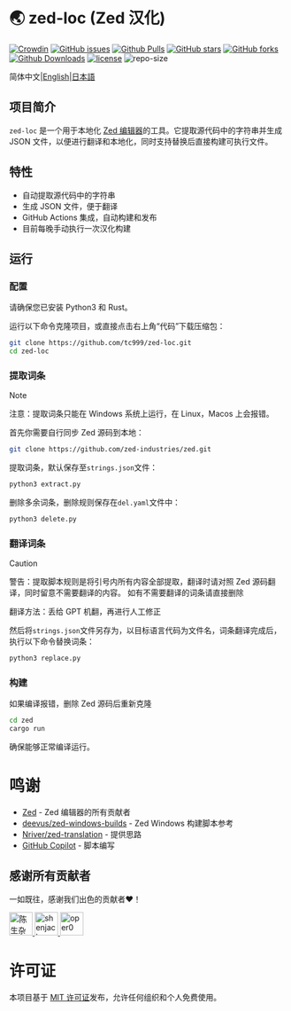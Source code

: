 <!---![zed](https://avatars.githubusercontent.com/u/79345384?s=200&v=4)--->
# 🌏 zed-loc (Zed 汉化)

 [![Crowdin][crowdin-image]][crowdin-url]
 [![GitHub issues][issues-image]][issues-url]
 [![Github Pulls][pulls-image]][pulls-url]
 [![GitHub stars][stars-image]][stars-url]
 [![GitHub forks][forks-image]][forks-url]
 [![Github Downloads][download-image]][download-url]
 [![license][license-image]][license-url]
 ![repo-size][repo-size-image]

简体中文|[English](README.en.md)|[日本語](README.ja.md)

## 项目简介

`zed-loc` 是一个用于本地化 [Zed 编辑器](https://github.com/zed-industries/zed)的工具。它提取源代码中的字符串并生成 JSON 文件，以便进行翻译和本地化，同时支持替换后直接构建可执行文件。

## 特性

- 自动提取源代码中的字符串
- 生成 JSON 文件，便于翻译
- GitHub Actions 集成，自动构建和发布
- 目前每晚手动执行一次汉化构建

## 运行
### 配置
请确保您已安装 Python3 和 Rust。

运行以下命令克隆项目，或直接点击右上角“代码”下载压缩包：

```bash
git clone https://github.com/tc999/zed-loc.git
cd zed-loc
```
### 提取词条

> [!note]
>
> 注意：提取词条只能在 Windows 系统上运行，在 Linux，Macos 上会报错。

首先你需要自行同步 Zed 源码到本地：

```bash
git clone https://github.com/zed-industries/zed.git
```

提取词条，默认保存至`strings.json`文件：
```bash
python3 extract.py
```
删除多余词条，删除规则保存在`del.yaml`文件中：
```bash
python3 delete.py
```

### 翻译词条
> [!caution]
>
> 警告：提取脚本规则是将引号内所有内容全部提取，翻译时请对照 Zed 源码翻译，同时留意不需要翻译的内容。
> 如有不需要翻译的词条请直接删除

翻译方法：丢给 GPT 机翻，再进行人工修正

然后将`strings.json`文件另存为，以目标语言代码为文件名，词条翻译完成后，执行以下命令替换词条：
```bash
python3 replace.py
```

### 构建
如果编译报错，删除 Zed 源码后重新克隆

```bash
cd zed
cargo run
```

确保能够正常编译运行。

# 鸣谢

- [Zed](https://github.com/zed-industries/zed) - Zed 编辑器的所有贡献者
- [deevus/zed-windows-builds](https://github.com/deevus/zed-windows-builds) - Zed Windows 构建脚本参考
- [Nriver/zed-translation](https://github.com/Nriver/zed-translation) - 提供思路
- [GitHub Copilot](https://github.com/copilot) - 脚本编写

## 感谢所有贡献者

一如既往，感谢我们出色的贡献者❤️！

<a href="https://github.com/TC999" title="陈生杂物房">
  <img src="https://avatars.githubusercontent.com/u/88823709?v=4" width="42;" alt="陈生杂物房"/>
</a>
<a href="https://github.com/shenjackyuanjie" title="shenjack">
  <img src="https://avatars.githubusercontent.com/u/54507071?v=4" width="42;" alt="shenjack"/>
</a>
<a href="https://github.com/oper0" title="oper0">
  <img src="https://avatars.githubusercontent.com/u/204131036?v=4" width="42;" alt="oper0"/>
</a>

# 许可证

本项目基于 [MIT 许可证](LICENSE)发布，允许任何组织和个人免费使用。

[crowdin-url]: https://zh.crowdin.com/project/zed-editor
[crowdin-image]: https://badges.crowdin.net/zed-editor/localized.svg

[issues-url]: https://github.com/TC999/zed-loc/issues "议题"
[issues-image]: https://img.shields.io/github/issues/TC999/zed-loc?style=flat-square&logo=github&label=议题

[pulls-url]: https://github.com/TC999/zed-loc/pulls "拉取请求"
[pulls-image]: https://img.shields.io/github/issues-pr-raw/TC999/zed-loc?style=flat&logo=github&%3Fcolor%3Dgreen&label=%E6%8B%89%E5%8F%96%E8%AF%B7%E6%B1%82

[stars-url]: https://github.com/TC999/zed-loc/stargazers "星标"
[stars-image]: https://img.shields.io/github/stars/TC999/zed-loc?style=flat-square&logo=github&label=星标

[forks-url]: https://github.com/TC999/zed-loc/fork "复刻"
[forks-image]: https://img.shields.io/github/forks/TC999/zed-loc?style=flat-square&logo=github&label=复刻

[discussions-url]: https://github.com/TC999/zed-loc/discussions "讨论"

[hits-url]: https://hits.dwyl.com/ "访问量"
[hits-image]: https://custom-icon-badges.demolab.com/endpoint?url=https%3A%2F%2Fhits.dwyl.com%2FTC999%2Fzed-loc.json%3Fcolor%3Dgreen&label=%E8%AE%BF%E9%97%AE%E9%87%8F&logo=graph

[repo-url]: https://github.com/TC999/zed-loc "仓库地址"

[repo-size-image]:https://img.shields.io/github/repo-size/TC999/zed-loc?style=flat-square&label=%E4%BB%93%E5%BA%93%E5%A4%A7%E5%B0%8F


[download-url]: https://github.com/TC999/zed-loc/releases/latest "下载"
[download-image]: https://img.shields.io/github/downloads/TC999/zed-loc/total?style=flat-square&logo=github&label=%E6%80%BB%E4%B8%8B%E8%BD%BD%E6%95%B0 "总下载数"

[license-url]: https://github.com/TC999/zed-loc/blob/master/LICENSE "许可证"
[license-image]: https://custom-icon-badges.demolab.com/github/license/TC999/zed-loc?style=flat&logo=law&label=%E8%AE%B8%E5%8F%AF%E8%AF%81
